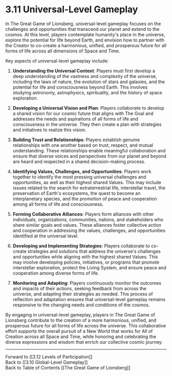 # 3.11 Universal-Level Gameplay

In The Great Game of Lionsberg, universal-level gameplay focuses on the challenges and opportunities that transcend our planet and extend to the cosmos. At this level, players contemplate humanity's place in the universe, explore the potential for life beyond Earth, and envision how to partner with the Creator to co-create a harmonious, unified, and prosperous future for all forms of life across all dimensions of Space and Time.

Key aspects of universal-level gameplay include:

1.  **Understanding the Universal Context**: Players must first develop a deep understanding of the vastness and complexity of the universe, including the laws of nature, the evolution of stars and galaxies, and the potential for life and consciousness beyond Earth. This involves studying astronomy, astrophysics, spirituality, and the history of space exploration.
    
2.  **Developing a Universal Vision and Plan**: Players collaborate to develop a shared vision for our cosmic future that aligns with The Goal and addresses the needs and aspirations of all forms of life and consciousness in the universe. They then create a plan with strategies and initiatives to realize this vision.
    
3.  **Building Trust and Relationships**: Players establish genuine relationships with one another based on trust, respect, and mutual understanding. These relationships enable meaningful collaboration and ensure that diverse voices and perspectives from our planet and beyond are heard and respected in a shared decision-making process.
    
4.  **Identifying Values, Challenges, and Opportunities**: Players work together to identify the most pressing universal challenges and opportunities, as well as their highest shared Values. This may include issues related to the search for extraterrestrial life, interstellar travel, the preservation of Earth's ecosystems, the quest to become an interplanetary species, and the promotion of peace and cooperation among all forms of life and consciousness.
    
5.  **Forming Collaborative Alliances**: Players form alliances with other individuals, organizations, communities, nations, and stakeholders who share similar goals and values. These alliances foster collective action and cooperation in addressing the values, challenges, and opportunities identified at the universal level.
    
6.  **Developing and Implementing Strategies**: Players collaborate to co-create strategies and solutions that address the universe's challenges and opportunities while aligning with the highest shared Values. This may involve developing policies, initiatives, or programs that promote interstellar exploration, protect the Living System, and ensure peace and cooperation among diverse forms of life.
    
7.  **Monitoring and Adapting**: Players continuously monitor the outcomes and impacts of their actions, seeking feedback from across the universe, and adapting their strategies as needed. This process of reflection and adaptation ensures that universal-level gameplay remains responsive to the changing needs and conditions of the cosmos.
    

By engaging in universal-level gameplay, players in The Great Game of Lionsberg contribute to the creation of a more harmonious, unified, and prosperous future for all forms of life across the universe. This collaborative effort supports the overall pursuit of a New World that works for All of Creation across all Space and Time, while honoring and celebrating the diverse expressions and wisdom that enrich our collective cosmic journey.

____

Forward to [[3.12 Levels of Participation]]    
Back to [[3.10 Global-Level Gameplay]]  
Back to Table of Contents [[The Great Game of Lionsberg]]  